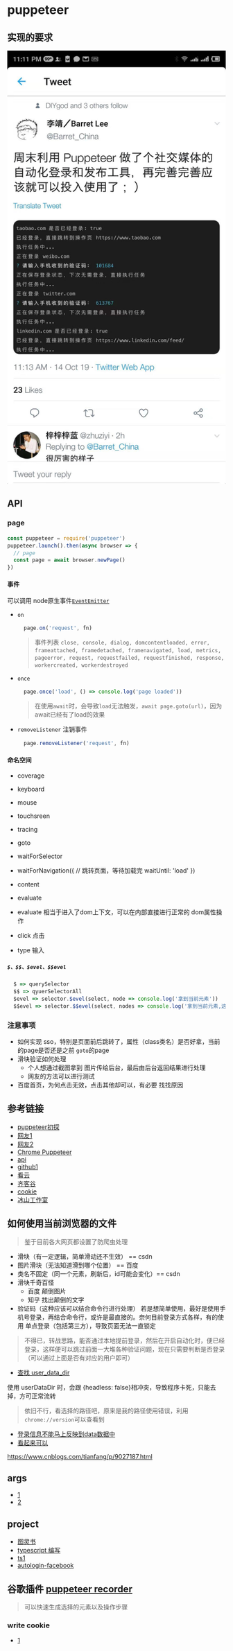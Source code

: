 # puppeteer

## 实现的要求

![需求](share.jpg)

## API

### page

```js
const puppeteer = require('puppeteer')
puppeteer.launch().then(async browser => {
  // page
  const page = await browser.newPage()
})
```

#### 事件
可以调用 node原生事件[`EventEmitter`](https://nodejs.org/api/events.html#events_class_eventemitter)

+ `on`
  ```js
    page.on('request', fn)
  ```
  > 事件列表
    `close, console, dialog, domcontentloaded, error, frameattached, framedetached, framenavigated, load, metrics, pageerror, request, requestfailed, requestfinished, response, workercreated, workerdestroyed`

+ `once`
  ```js
    page.once('load', () => console.log('page loaded'))
  ```
  > 在使用`await`时，会导致`load`无法触发，`await page.goto(url)`，因为await已经有了load的效果
    
+ `removeListener` 注销事件
  ```js
    page.removeListener('request', fn)
  ```    

#### 命名空间
+ coverage
+ keyboard
+ mouse
+ touchsreen
+ tracing



+ goto
+ waitForSelector
+ waitForNavigation({
    // 跳转页面，等待加载完
    waitUntil: 'load'
  })
+ content
+ evaluate

+ evaluate 相当于进入了dom上下文，可以在内部直接进行正常的 dom属性操作

+ click 点击
+ type 输入

##### `$、$$、$evel、$$evel`

```js
  $ => querySelector
  $$ => qyuerSelectorAll
  $evel => selector.$evel(select, node => console.log('拿到当前元素'))
  $$evel => selector.$$evel(select, nodes => console.log('拿到当前元素,这是一个数组'))
```



### 注意事项
+ 如何实现 sso，特别是页面前后跳转了，属性（class类名）是否好拿，当前的page是否还是之前 `goto`的page
+ 滑块验证如何处理
  - 个人想通过截图拿到 图片传给后台，最后由后台返回结果进行处理
  - 网友的方法可以进行测试
+ 百度首页，为何点击无效，点击其他却可以，有必要 找找原因 


## 参考链接
+ [puppeteer初探](https://juejin.im/post/5b58a1a051882519790c9295?utm_source=gold_browser_extension)
+ [网友1](http://csbun.github.io/blog/2017/09/puppeteer/)
+ [网友2](https://juejin.im/entry/5a3aa0e86fb9a045076fd385)
+ [Chrome Puppeteer](https://developers.google.com/web/tools/puppeteer)
+ [api](https://github.com/GoogleChrome/puppeteer/blob/master/docs/api.md)
+ [github1](https://zhaoqize.github.io/puppeteer-api-zh_CN/#/)
+ [看云](https://www.kancloud.cn/luponu/puppeteer/870136)
+ [齐客谷](https://www.qikegu.com/docs/4539)
+ [cookie](https://juejin.im/post/5b5b15e9e51d4519202e3714)
+ [冰山工作室](http://www.bingshangroup.com/blog2/action2/iamor%EF%BC%9A%E5%BC%A0%E8%B6%8A/puppeteer.html#%E5%92%8Ccheerio%E7%9A%84%E5%8C%BA%E5%88%AB)


## 如何使用当前浏览器的文件
> 鉴于目前各大网页都设置了防爬虫处理
  + 滑块（有一定逻辑，简单滑动还不生效） == csdn
  + 图片滑块（无法知道滑到哪个位置） == 百度
  + 类名不固定（同一个元素，刷新后，id可能会变化）== csdn
  + 滑块千奇百怪
    - 百度 颠倒图片
    - 知乎 找出颠倒的文字
  + 验证码（这种应该可以结合命令行进行处理）
若是想简单使用，最好是使用手机号登录，再结合命令行，或许是最直接的。奈何目前登录方式各样，有的使用 单点登录（包括第三方），导致页面无法一直锁定

> 不得已，转战思路，能否通过本地提前登录，然后在开启自动化时，便已经登录，这样便可以跳过前面一大堆各种验证问题，现在只需要判断是否登录（可以通过上面是否有对应的用户即可）

+ [查找 user_data_dir](https://chromium.googlesource.com/chromium/src/+/master/docs/user_data_dir.md)

使用 userDataDir 时，会跟 {headless: false}相冲突，导致程序卡死，只能去掉，方可正常流转
> 依旧不行，看选择的路径吧，原来是我的路径使用错误，利用 `chrome://version`可以查看到

+ [登录信息不能马上反映到data数据中](http://imhxl.com/post/puppeteer.html)
+ [看起来可以](https://guozh.net/puppeteer-cookie-login/)

https://www.cnblogs.com/tianfang/p/9027187.html


## args
+ [1](https://kapeli.com/cheat_sheets/Chromium_Command_Line_Switches.docset/Contents/Resources/Documents/index)
+ [2](https://peter.sh/experiments/chromium-command-line-switches/#load-extension)


## project
+ [图灵书](https://github.com/laispace/puppeteer-explore/blob/master/demo/download-ituring-books.js)
+ [typescript 编写](https://zhuanlan.zhihu.com/p/35758104)
+ [ts1](https://github.com/bWhirring/puppeteer-examples/blob/master/examples/cas.ts)
+ [autologin-facebook](https://github.com/aofdev/autologin-facebook)

## 谷歌插件 [puppeteer recorder](https://chrome.google.com/webstore/search/puppeteer?utm_source=chrome-ntp-icon)
> 可以快速生成选择的元素以及操作步骤


### write cookie
+ [1](https://github.com/GoogleChrome/puppeteer/issues/717)